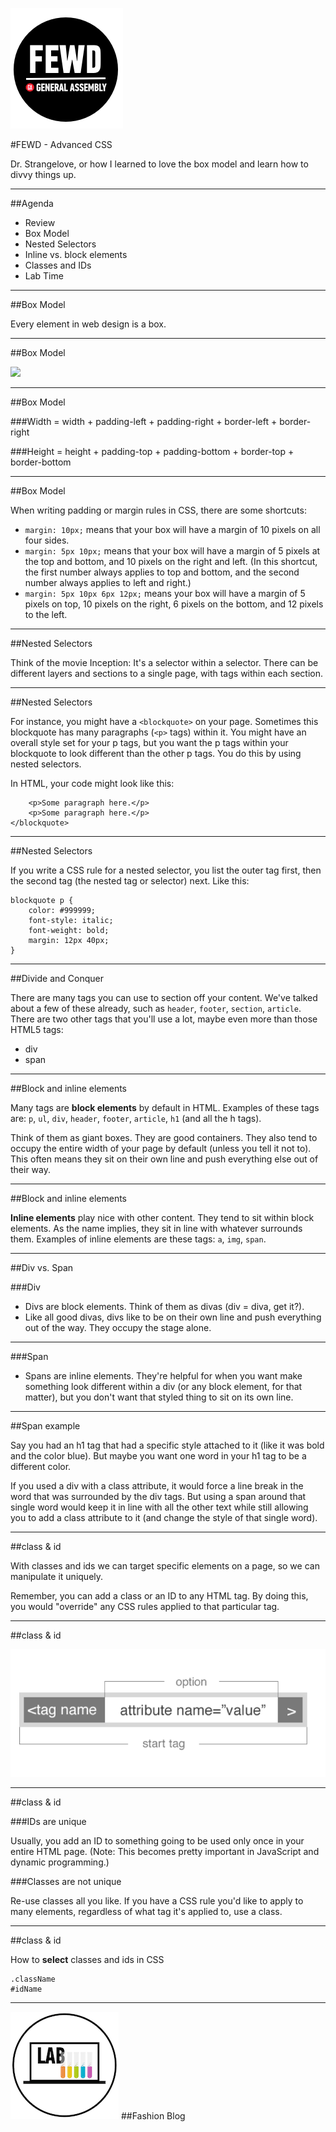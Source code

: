 ![GeneralAssemb.ly](../../img/icons/FEWD_Logo.png)

#FEWD - Advanced CSS

Dr. Strangelove, or how I learned to love the box model and learn how to divvy things up.

---


##Agenda

*	Review
*	Box Model
*	Nested Selectors
*	Inline vs. block elements
*	Classes and IDs
*	Lab Time

---

##Box Model

Every element in web design is a box. 

---


##Box Model

![](http://www.mandalatv.net/itp/drivebys/css/lib/img/box_model.gif)

---

##Box Model

###Width = width + padding-left + padding-right + border-left + border-right

###Height = height + padding-top + padding-bottom + border-top + border-bottom

---

##Box Model

When writing padding or margin rules in CSS, there are some shortcuts:

- ```margin: 10px;``` means that your box will have a margin of 10 pixels on all four sides.
- ```margin: 5px 10px;``` means that your box will have a margin of 5 pixels at the top and bottom, and 10 pixels on the right and left. (In this shortcut, the first number always applies to top and bottom, and the second number always applies to left and right.)
- ```margin: 5px 10px 6px 12px;``` means your box will have a margin of 5 pixels on top, 10 pixels on the right, 6 pixels on the bottom, and 12 pixels to the left.

---

##Nested Selectors 

Think of the movie Inception: It's a selector within a selector. There can be different layers and sections to a single page, with tags within each section.

---

##Nested Selectors

For instance, you might have a ```<blockquote>``` on your page. Sometimes this blockquote has many paragraphs (```<p>``` tags) within it. You might have an overall style set for your p tags, but you want the p tags within your blockquote to look different than the other p tags. You do this by using nested selectors.

In HTML, your code might look like this:


```<blockquote>
    <p>Some paragraph here.</p>
    <p>Some paragraph here.</p>
</blockquote>
```


---

##Nested Selectors

If you write a CSS rule for a nested selector, you list the outer tag first, then the second tag (the nested tag or selector) next. Like this:


```
blockquote p {
    color: #999999;
    font-style: italic;
    font-weight: bold;
    margin: 12px 40px;
}
```

---

##Divide and Conquer

There are many tags you can use to section off your content. We've talked about a few of these already, such as ```header```, ```footer```, ```section```, ```article```. There are two other tags that you'll use a lot, maybe even more than those HTML5 tags:

* div
* span

---

##Block and inline elements

Many tags are __block elements__ by default in HTML. Examples of these tags are: ```p```, ```ul```, ```div```, ```header```, ```footer```, ```article```, ```h1``` (and all the h tags). 

Think of them as giant boxes. They are good containers. They also tend to occupy the entire width of your page by default (unless you tell it not to). This often means they sit on their own line and push everything else out of their way.

---

##Block and inline elements

__Inline elements__ play nice with other content. They tend to sit within block elements. As the name implies, they sit in line with whatever surrounds them. Examples of inline elements are these tags: ```a```, ```img```, ```span```.

---

##Div vs. Span

###Div

* Divs are block elements. Think of them as divas (div = diva, get it?). 
* Like all good divas, divs like to be on their own line and push everything out of the way. They occupy the stage alone. 

---

###Span

* Spans are inline elements. They're helpful for when you want make something look different within a div (or any block element, for that matter), but you don't want that styled thing to sit on its own line. 

---

##Span example

Say you had an h1 tag that had a specific style attached to it (like it was bold and the color blue). But maybe you want one word in your h1 tag to be a different color.

If you used a div with a class attribute, it would force a line break in the word that was surrounded by the div tags. But using a span around that single word would keep it in line with all the other text while still allowing you to add a class attribute to it (and change the style of that single word).

---

##class & id

With classes and ids we can target specific elements on a page, so we can manipulate it uniquely.

Remember, you can add a class or an ID to any HTML tag. By doing this, you would "override" any CSS rules applied to that particular tag.

---

##class & id

![](../../img/unit_1/tags_attributes.png)

---

##class & id

###IDs are unique

Usually, you add an ID to something going to be used only once in your entire HTML page. (Note: This becomes pretty important in JavaScript and dynamic programming.)


###Classes are not unique

Re-use classes all you like. If you have a CSS rule you'd like to apply to many elements, regardless of what tag it's applied to, use a class.

---

##class & id

How to __select__ classes and ids in CSS

```
.className
#idName
```

---

![GeneralAssemb.ly](../../img/icons/exercise_icon_md.png)
##Fashion Blog